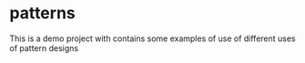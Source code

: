 # patterns
This is a demo project with contains some examples of use of different uses of pattern designs
